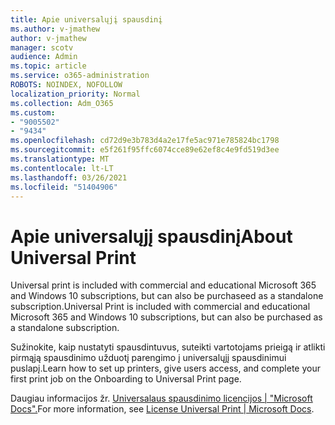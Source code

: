 ```yaml
---
title: Apie universalųjį spausdinį
ms.author: v-jmathew
author: v-jmathew
manager: scotv
audience: Admin
ms.topic: article
ms.service: o365-administration
ROBOTS: NOINDEX, NOFOLLOW
localization_priority: Normal
ms.collection: Adm_O365
ms.custom:
- "9005502"
- "9434"
ms.openlocfilehash: cd72d9e3b783d4a2e17fe5ac971e785824bc1798
ms.sourcegitcommit: e5f261f95ffc6074cce89e62ef8c4e9fd519d3ee
ms.translationtype: MT
ms.contentlocale: lt-LT
ms.lasthandoff: 03/26/2021
ms.locfileid: "51404906"
---
```

# <a name="about-universal-print"></a><span data-ttu-id="6328c-102">Apie universalųjį spausdinį</span><span class="sxs-lookup"><span data-stu-id="6328c-102">About Universal Print</span></span>

<span data-ttu-id="6328c-103">Universal print is included with commercial and educational Microsoft 365 and Windows 10 subscriptions, but can also be purchaseed as a standalone subscription.</span><span class="sxs-lookup"><span data-stu-id="6328c-103">Universal Print is included with commercial and educational Microsoft 365 and Windows 10 subscriptions, but can also be purchased as a standalone subscription.</span></span>

<span data-ttu-id="6328c-104">Sužinokite, kaip nustatyti spausdintuvus, suteikti vartotojams prieigą ir atlikti pirmąją spausdinimo užduotį parengimo į universalųjį spausdinimui puslapį.</span><span class="sxs-lookup"><span data-stu-id="6328c-104">Learn how to set up printers, give users access, and complete your first print job on the Onboarding to Universal Print page.</span></span>

<span data-ttu-id="6328c-105">Daugiau informacijos žr. [Universalaus spausdinimo licencijos | "Microsoft Docs".](https://docs.microsoft.com/universal-print/fundamentals/universal-print-license)</span><span class="sxs-lookup"><span data-stu-id="6328c-105">For more information, see [License Universal Print | Microsoft Docs](https://docs.microsoft.com/universal-print/fundamentals/universal-print-license).</span></span>
